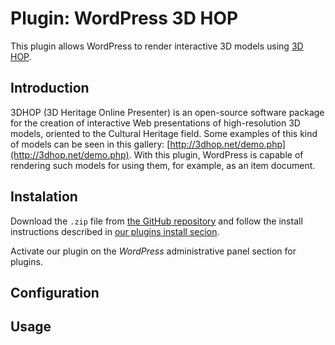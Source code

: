 # Plugin: WordPress 3D HOP

This plugin allows WordPress to render interactive 3D models using [3D HOP](http://3dhop.net/).

## Introduction

3DHOP (3D Heritage Online Presenter) is an open-source software package for the creation of interactive Web presentations of high-resolution 3D models, oriented to the Cultural Heritage field. Some examples of this kind of models can be seen in this gallery: [http://3dhop.net/demo.php](http://3dhop.net/demo.php). With this plugin, WordPress is capable of rendering such models for using them, for example, as an item document.

## Instalation

Download the `.zip` file from [the GitHub repository](https://github.com/tainacan/wordpress-3dhop) and follow the install instructions described in [our plugins install secion](/plugins#instaling-a-plugin).

Activate our plugin on the *WordPress* administrative panel section for plugins.

## Configuration


## Usage

